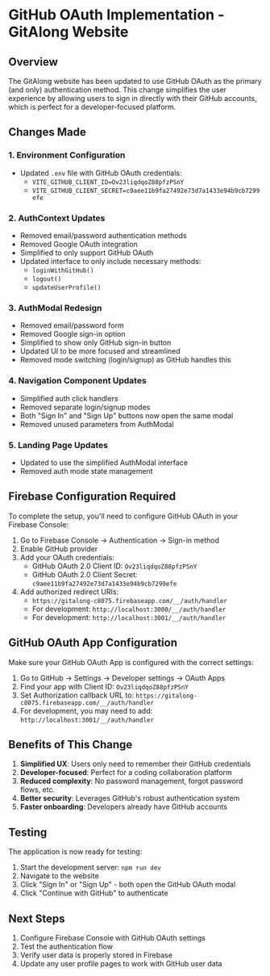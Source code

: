# GitHub OAuth Implementation - GitAlong Website

## Overview
The GitAlong website has been updated to use GitHub OAuth as the primary (and only) authentication method. This change simplifies the user experience by allowing users to sign in directly with their GitHub accounts, which is perfect for a developer-focused platform.

## Changes Made

### 1. Environment Configuration
- Updated `.env` file with GitHub OAuth credentials:
  - `VITE_GITHUB_CLIENT_ID=Ov23liqdqoZ88pfzPSnY`
  - `VITE_GITHUB_CLIENT_SECRET=c9aee11b9fa27492e73d7a1433e94b9cb7299efe`

### 2. AuthContext Updates
- Removed email/password authentication methods
- Removed Google OAuth integration
- Simplified to only support GitHub OAuth
- Updated interface to only include necessary methods:
  - `loginWithGitHub()`
  - `logout()`
  - `updateUserProfile()`

### 3. AuthModal Redesign
- Removed email/password form
- Removed Google sign-in option
- Simplified to show only GitHub sign-in button
- Updated UI to be more focused and streamlined
- Removed mode switching (login/signup) as GitHub handles this

### 4. Navigation Component Updates
- Simplified auth click handlers
- Removed separate login/signup modes
- Both "Sign In" and "Sign Up" buttons now open the same modal
- Removed unused parameters from AuthModal

### 5. Landing Page Updates
- Updated to use the simplified AuthModal interface
- Removed auth mode state management

## Firebase Configuration Required

To complete the setup, you'll need to configure GitHub OAuth in your Firebase Console:

1. Go to Firebase Console → Authentication → Sign-in method
2. Enable GitHub provider
3. Add your OAuth credentials:
   - GitHub OAuth 2.0 Client ID: `Ov23liqdqoZ88pfzPSnY`
   - GitHub OAuth 2.0 Client Secret: `c9aee11b9fa27492e73d7a1433e94b9cb7299efe`
4. Add authorized redirect URIs:
   - `https://gitalong-c8075.firebaseapp.com/__/auth/handler`
   - For development: `http://localhost:3000/__/auth/handler`
   - For development: `http://localhost:3001/__/auth/handler`

## GitHub OAuth App Configuration

Make sure your GitHub OAuth App is configured with the correct settings:

1. Go to GitHub → Settings → Developer settings → OAuth Apps
2. Find your app with Client ID: `Ov23liqdqoZ88pfzPSnY`
3. Set Authorization callback URL to: `https://gitalong-c8075.firebaseapp.com/__/auth/handler`
4. For development, you may need to add: `http://localhost:3001/__/auth/handler`

## Benefits of This Change

1. **Simplified UX**: Users only need to remember their GitHub credentials
2. **Developer-focused**: Perfect for a coding collaboration platform
3. **Reduced complexity**: No password management, forgot password flows, etc.
4. **Better security**: Leverages GitHub's robust authentication system
5. **Faster onboarding**: Developers already have GitHub accounts

## Testing

The application is now ready for testing:
1. Start the development server: `npm run dev`
2. Navigate to the website
3. Click "Sign In" or "Sign Up" - both open the GitHub OAuth modal
4. Click "Continue with GitHub" to authenticate

## Next Steps

1. Configure Firebase Console with GitHub OAuth settings
2. Test the authentication flow
3. Verify user data is properly stored in Firebase
4. Update any user profile pages to work with GitHub user data
